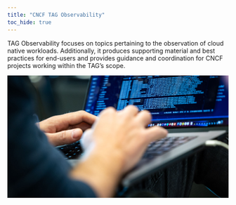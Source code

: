 ```yaml
---
title: "CNCF TAG Observability"
toc_hide: true
---
```


<div class="lead">
TAG Observability focuses on topics pertaining to the observation of cloud native workloads. Additionally, it produces supporting material and best practices for end-users and provides guidance and coordination for CNCF projects working within the TAG’s scope.
</div>

<p class="mt-5"><img src="/images/man-using-laptop.jpg" alt="Man working on computer"></p>
